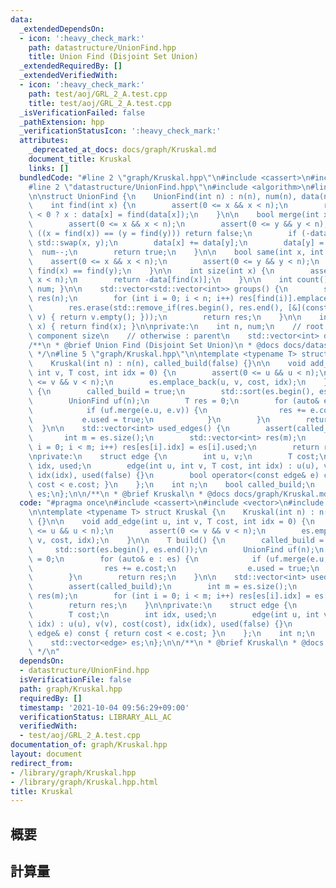 ```yaml
---
data:
  _extendedDependsOn:
  - icon: ':heavy_check_mark:'
    path: datastructure/UnionFind.hpp
    title: Union Find (Disjoint Set Union)
  _extendedRequiredBy: []
  _extendedVerifiedWith:
  - icon: ':heavy_check_mark:'
    path: test/aoj/GRL_2_A.test.cpp
    title: test/aoj/GRL_2_A.test.cpp
  _isVerificationFailed: false
  _pathExtension: hpp
  _verificationStatusIcon: ':heavy_check_mark:'
  attributes:
    _deprecated_at_docs: docs/graph/Kruskal.md
    document_title: Kruskal
    links: []
  bundledCode: "#line 2 \"graph/Kruskal.hpp\"\n#include <cassert>\n#include <vector>\n\
    #line 2 \"datastructure/UnionFind.hpp\"\n#include <algorithm>\n#line 5 \"datastructure/UnionFind.hpp\"\
    \n\nstruct UnionFind {\n    UnionFind(int n) : n(n), num(n), data(n, -1) {}\n\n\
    \    int find(int x) {\n        assert(0 <= x && x < n);\n        return data[x]\
    \ < 0 ? x : data[x] = find(data[x]);\n    }\n\n    bool merge(int x, int y) {\n\
    \        assert(0 <= x && x < n);\n        assert(0 <= y && y < n);\n        if\
    \ ((x = find(x)) == (y = find(y))) return false;\n        if (-data[x] < -data[y])\
    \ std::swap(x, y);\n        data[x] += data[y];\n        data[y] = x;\n      \
    \  num--;\n        return true;\n    }\n\n    bool same(int x, int y) {\n    \
    \    assert(0 <= x && x < n);\n        assert(0 <= y && y < n);\n        return\
    \ find(x) == find(y);\n    }\n\n    int size(int x) {\n        assert(0 <= x &&\
    \ x < n);\n        return -data[find(x)];\n    }\n\n    int count() const { return\
    \ num; }\n\n    std::vector<std::vector<int>> groups() {\n        std::vector<std::vector<int>>\
    \ res(n);\n        for (int i = 0; i < n; i++) res[find(i)].emplace_back(i);\n\
    \        res.erase(std::remove_if(res.begin(), res.end(), [&](const std::vector<int>&\
    \ v) { return v.empty(); }));\n        return res;\n    }\n\n    int operator[](int\
    \ x) { return find(x); }\n\nprivate:\n    int n, num;\n    // root node : -1 *\
    \ component size\n    // otherwise : parent\n    std::vector<int> data;\n};\n\n\
    /**\n * @brief Union Find (Disjoint Set Union)\n * @docs docs/datastructure/UnionFind.md\n\
    \ */\n#line 5 \"graph/Kruskal.hpp\"\n\ntemplate <typename T> struct Kruskal {\n\
    \    Kruskal(int n) : n(n), called_build(false) {}\n\n    void add_edge(int u,\
    \ int v, T cost, int idx = 0) {\n        assert(0 <= u && u < n);\n        assert(0\
    \ <= v && v < n);\n        es.emplace_back(u, v, cost, idx);\n    }\n\n    T build()\
    \ {\n        called_build = true;\n        std::sort(es.begin(), es.end());\n\
    \        UnionFind uf(n);\n        T res = 0;\n        for (auto& e : es) {\n\
    \            if (uf.merge(e.u, e.v)) {\n                res += e.cost;\n     \
    \           e.used = true;\n            }\n        }\n        return res;\n  \
    \  }\n\n    std::vector<int> used_edges() {\n        assert(called_build);\n \
    \       int m = es.size();\n        std::vector<int> res(m);\n        for (int\
    \ i = 0; i < m; i++) res[es[i].idx] = es[i].used;\n        return res;\n    }\n\
    \nprivate:\n    struct edge {\n        int u, v;\n        T cost;\n        int\
    \ idx, used;\n        edge(int u, int v, T cost, int idx) : u(u), v(v), cost(cost),\
    \ idx(idx), used(false) {}\n        bool operator<(const edge& e) const { return\
    \ cost < e.cost; }\n    };\n    int n;\n    bool called_build;\n    std::vector<edge>\
    \ es;\n};\n\n/**\n * @brief Kruskal\n * @docs docs/graph/Kruskal.md\n */\n"
  code: "#pragma once\n#include <cassert>\n#include <vector>\n#include \"../datastructure/UnionFind.hpp\"\
    \n\ntemplate <typename T> struct Kruskal {\n    Kruskal(int n) : n(n), called_build(false)\
    \ {}\n\n    void add_edge(int u, int v, T cost, int idx = 0) {\n        assert(0\
    \ <= u && u < n);\n        assert(0 <= v && v < n);\n        es.emplace_back(u,\
    \ v, cost, idx);\n    }\n\n    T build() {\n        called_build = true;\n   \
    \     std::sort(es.begin(), es.end());\n        UnionFind uf(n);\n        T res\
    \ = 0;\n        for (auto& e : es) {\n            if (uf.merge(e.u, e.v)) {\n\
    \                res += e.cost;\n                e.used = true;\n            }\n\
    \        }\n        return res;\n    }\n\n    std::vector<int> used_edges() {\n\
    \        assert(called_build);\n        int m = es.size();\n        std::vector<int>\
    \ res(m);\n        for (int i = 0; i < m; i++) res[es[i].idx] = es[i].used;\n\
    \        return res;\n    }\n\nprivate:\n    struct edge {\n        int u, v;\n\
    \        T cost;\n        int idx, used;\n        edge(int u, int v, T cost, int\
    \ idx) : u(u), v(v), cost(cost), idx(idx), used(false) {}\n        bool operator<(const\
    \ edge& e) const { return cost < e.cost; }\n    };\n    int n;\n    bool called_build;\n\
    \    std::vector<edge> es;\n};\n\n/**\n * @brief Kruskal\n * @docs docs/graph/Kruskal.md\n\
    \ */\n"
  dependsOn:
  - datastructure/UnionFind.hpp
  isVerificationFile: false
  path: graph/Kruskal.hpp
  requiredBy: []
  timestamp: '2021-10-04 09:56:29+09:00'
  verificationStatus: LIBRARY_ALL_AC
  verifiedWith:
  - test/aoj/GRL_2_A.test.cpp
documentation_of: graph/Kruskal.hpp
layout: document
redirect_from:
- /library/graph/Kruskal.hpp
- /library/graph/Kruskal.hpp.html
title: Kruskal
---
```

## 概要

## 計算量